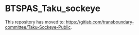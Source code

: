 # BTSPAS_Taku_sockeye
This repository has moved to: https://gitlab.com/transboundary-committee/Taku-Sockeye-Public.
